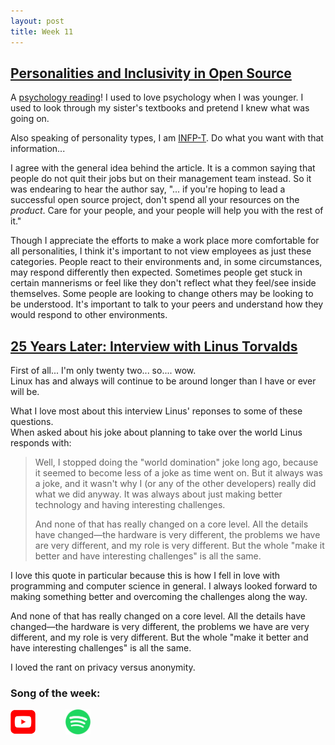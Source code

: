 ```yaml
---
layout: post
title: Week 11
---
```


## [Personalities and Inclusivity in Open Source](https://opensource.com/open-organization/18/11/design-communities-personality-types?utm_campaign=intrel)

A [psychology reading](https://opensource.com/open-organization/18/11/design-communities-personality-types?utm_campaign=intrel)! I used to love psychology when I was younger. I used to look through my sister's textbooks and pretend I knew what was going on.

Also speaking of personality types, I am [INFP-T](https://www.16personalities.com/infp-personality). Do what you want with that information...

I agree with the general idea behind the article. It is a common saying that people do not quit their jobs but on their management team instead. So it was endearing to hear the author say, "... if you're hoping to lead a successful open source project, don't spend all your resources on the _product_. Care for your people, and your people will help you with the rest of it."

Though I appreciate the efforts to make a work place more comfortable for all personalities, I think it's important to not view employees as just these categories. People react to their environments and, in some circumstances, may respond differently then expected. Sometimes people get stuck in certain mannerisms or feel like they don't reflect what they feel/see inside themselves. Some people are looking to change others may be looking to be understood. It's important to talk to your peers and understand how they would respond to other environments.

## [25 Years Later: Interview with Linus Torvalds](https://www.linuxjournal.com/content/25-years-later-interview-linus-torvalds)

First of all... I'm only twenty two... so.... wow.  
Linux has and always will continue to be around longer than I have or ever will be.

What I love most about this interview Linus' reponses to some of these questions.  
When asked about his joke about planning to take over the world Linus responds with:

> Well, I stopped doing the "world domination" joke long ago, because it seemed to become less of a joke as time went on. But it always was a joke, and it wasn't why I (or any of the other developers) really did what we did anyway. It was always about just making better technology and having interesting challenges.
>
> And none of that has really changed on a core level. All the details have changed—the hardware is very different, the problems we have are very different, and my role is very different. But the whole "make it better and have interesting challenges" is all the same.

I love this quote in particular because this is how I fell in love with programming and computer science in general. I always looked forward to making something better and overcoming the challenges along the way.

And none of that has really changed on a core level. All the details have changed—the hardware is very different, the problems we have are very different, and my role is very different. But the whole "make it better and have interesting challenges" is all the same.

I loved the rant on privacy versus anonymity.

### Song of the week:

<a href="https://www.youtube.com/watch?v=1nawiZsuFI8"><img src="../images/youtube_social_squircle_red.png" style="height:40px; width:40px;"/></a> <a href="https://geo.itunes.apple.com/us/album/lost-in-the-world-feat-bon-iver/403822142?i=403822460&mt=1&app=music&ls=1" style="display:inline-block;overflow:hidden;background:url(https://tools.applemusic.com/embed/v1/app-icon.svg) no-repeat;width:40px;height:40px;"></a> <a href="https://open.spotify.com/track/2Im64pIz6m0EJKdUe6eZ8r?si=VndRpRU4RmWYwIp1k22j9g"><img src="../images/Spotify_Icon_RGB_Green.png" style="height:40px; width:40px;"/></a>
